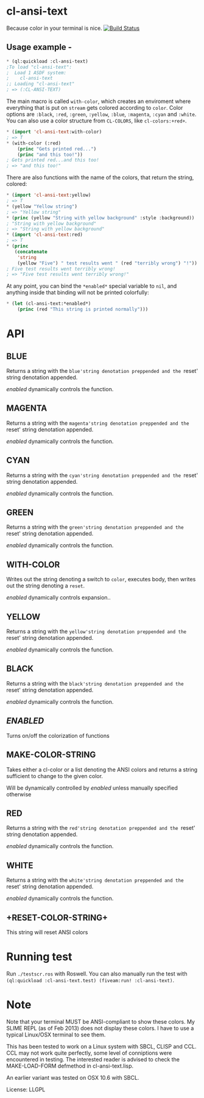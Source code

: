 # cl-ansi-text

Because color in your terminal is nice.
[![Build Status](https://travis-ci.org/pnathan/cl-ansi-text.svg?branch=master)](https://travis-ci.org/pnathan/cl-ansi-text)

## Usage example -
```lisp
* (ql:quickload :cl-ansi-text)
;To load "cl-ansi-text":
;  Load 1 ASDF system:
;    cl-ansi-text
;; Loading "cl-ansi-text"
; => (:CL-ANSI-TEXT)
```

The main macro is called `with-color`, which creates an enviroment where everything that is put on `stream` gets colored according to `color`. Color options are `:black`, `:red`, `:green`, `:yellow`, `:blue`, `:magenta`, `:cyan` and `:white`. You can also use a color structure from `CL-COLORS`, like `cl-colors:+red+`.

```lisp
* (import 'cl-ansi-text:with-color)
; => T
* (with-color (:red)
    (princ "Gets printed red...")
    (princ "and this too!"))
; Gets printed red...and this too!
; => "and this too!"
```

There are also functions with the name of the colors, that return the string, colored:
```lisp
* (import 'cl-ansi-text:yellow)
; => T
* (yellow "Yellow string")
; => "Yellow string"
* (princ (yellow "String with yellow background" :style :background))
; "String with yellow background"
; => "String with yellow background"
* (import 'cl-ansi-text:red)
; => T
* (princ
   (concatenate
    'string
    (yellow "Five") " test results went " (red "terribly wrong") "!"))
; Five test results went terribly wrong!
; => "Five test results went terribly wrong!"
```
At any point, you can bind the `*enabled*` special variable to `nil`, and anything inside that binding will not be printed colorfully:
```lisp
* (let (cl-ansi-text:*enabled*)
    (princ (red "This string is printed normally")))
```

# API


## BLUE

Returns a string with the `blue'string denotation preppended and the `reset' string denotation appended.

*enabled* dynamically controls the function.

## MAGENTA

Returns a string with the `magenta'string denotation preppended and the `reset' string denotation appended.

*enabled* dynamically controls the function.

## CYAN

Returns a string with the `cyan'string denotation preppended and the `reset' string denotation appended.

*enabled* dynamically controls the function.

## GREEN

Returns a string with the `green'string denotation preppended and the `reset' string denotation appended.

*enabled* dynamically controls the function.

## WITH-COLOR

Writes out the string denoting a switch to `color`, executes body,
then writes out the string denoting a `reset`.

*enabled* dynamically controls expansion..

## YELLOW

Returns a string with the `yellow'string denotation preppended and the `reset' string denotation appended.

*enabled* dynamically controls the function.

## BLACK

Returns a string with the `black'string denotation preppended and the `reset' string denotation appended.

*enabled* dynamically controls the function.

## *ENABLED*

Turns on/off the colorization of functions

## MAKE-COLOR-STRING

Takes either a cl-color or a list denoting the ANSI colors and
returns a string sufficient to change to the given color.

Will be dynamically controlled by *enabled* unless manually specified
otherwise

## RED

Returns a string with the `red'string denotation preppended and the `reset' string denotation appended.

*enabled* dynamically controls the function.

## WHITE

Returns a string with the `white'string denotation preppended and the `reset' string denotation appended.

*enabled* dynamically controls the function.

## +RESET-COLOR-STRING+

This string will reset ANSI colors

# Running test

Run `./testscr.ros` with Roswell. You can also manually run the test with
`(ql:quickload :cl-ansi-text.test) (fiveam:run! :cl-ansi-text)`.

# Note

Note that your terminal MUST be ANSI-compliant to show these
colors. My SLIME REPL (as of Feb 2013) does not display these
colors. I have to use a typical Linux/OSX terminal to see them.

This has been tested to work on a Linux system with SBCL, CLISP and
CCL. CCL may not work quite perfectly, some level of conniptions were
encountered in testing. The interested reader is advised to check the
MAKE-LOAD-FORM defmethod in cl-ansi-text.lisp.

An earlier variant was tested on OSX 10.6 with SBCL.

License: LLGPL

